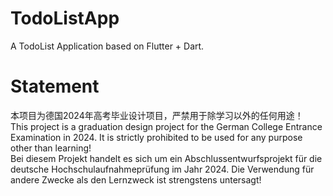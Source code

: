 # TodoListApp
A TodoList Application based on Flutter + Dart.

# Statement
本项目为德国2024年高考毕业设计项目，严禁用于除学习以外的任何用途！  
This project is a graduation design project for the German College Entrance Examination in 2024. It is strictly prohibited to be used for any purpose other than learning!  
Bei diesem Projekt handelt es sich um ein Abschlussentwurfsprojekt für die deutsche Hochschulaufnahmeprüfung im Jahr 2024. Die Verwendung für andere Zwecke als den Lernzweck ist strengstens untersagt!  